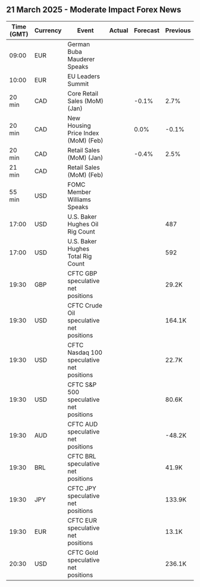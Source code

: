## 21 March 2025 - Moderate Impact Forex News

| Time (GMT) | Currency | Event | Actual | Forecast | Previous |
|------|----------|-------|--------|----------|----------|
| 09:00 | EUR | German Buba Mauderer Speaks |  |  |  |
| 10:00 | EUR | EU Leaders Summit |  |  |  |
| 20 min | CAD | Core Retail Sales (MoM) (Jan) |  | -0.1% | 2.7% |
| 20 min | CAD | New Housing Price Index (MoM) (Feb) |  | 0.0% | -0.1% |
| 20 min | CAD | Retail Sales (MoM) (Jan) |  | -0.4% | 2.5% |
| 21 min | CAD | Retail Sales (MoM) (Feb) |  |  |  |
| 55 min | USD | FOMC Member Williams Speaks |  |  |  |
| 17:00 | USD | U.S. Baker Hughes Oil Rig Count |  |  | 487 |
| 17:00 | USD | U.S. Baker Hughes Total Rig Count |  |  | 592 |
| 19:30 | GBP | CFTC GBP speculative net positions |  |  | 29.2K |
| 19:30 | USD | CFTC Crude Oil speculative net positions |  |  | 164.1K |
| 19:30 | USD | CFTC Nasdaq 100 speculative net positions |  |  | 22.7K |
| 19:30 | USD | CFTC S&P 500 speculative net positions |  |  | 80.6K |
| 19:30 | AUD | CFTC AUD speculative net positions |  |  | -48.2K |
| 19:30 | BRL | CFTC BRL speculative net positions |  |  | 41.9K |
| 19:30 | JPY | CFTC JPY speculative net positions |  |  | 133.9K |
| 19:30 | EUR | CFTC EUR speculative net positions |  |  | 13.1K |
| 20:30 | USD | CFTC Gold speculative net positions |  |  | 236.1K |
